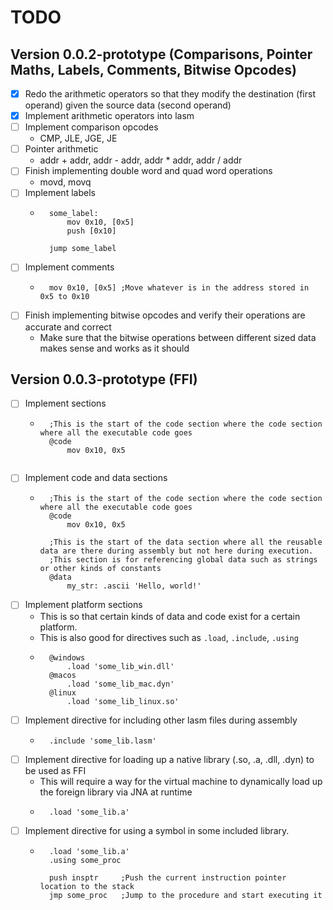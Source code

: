 # TODO

## Version 0.0.2-prototype (Comparisons, Pointer Maths, Labels, Comments, Bitwise Opcodes)
* [x] Redo the arithmetic operators so that they modify the destination (first operand) given the source data (second operand)
* [x] Implement arithmetic operators into lasm
* [ ] Implement comparison opcodes
    - CMP, JLE, JGE, JE
* [ ] Pointer arithmetic
    - addr + addr, addr - addr, addr * addr, addr / addr
* [ ] Finish implementing double word and quad word operations
    - movd, movq
* [ ] Implement labels
    - ```
        some_label:
            mov 0x10, [0x5]
            push [0x10]
      
        jump some_label
      ```
* [ ] Implement comments
    - ```
        mov 0x10, [0x5] ;Move whatever is in the address stored in 0x5 to 0x10
      ```
* [ ] Finish implementing bitwise opcodes and verify their operations are accurate and correct
    - Make sure that the bitwise operations between different sized data makes sense and works as it should
    
## Version 0.0.3-prototype (FFI)
* [ ] Implement sections
    - ```
        ;This is the start of the code section where the code section where all the executable code goes
        @code
            mov 0x10, 0x5
        
      ```
* [ ] Implement code and data sections
    - ```
        ;This is the start of the code section where the code section where all the executable code goes
        @code
            mov 0x10, 0x5
      
        ;This is the start of the data section where all the reusable data are there during assembly but not here during execution.
        ;This section is for referencing global data such as strings or other kinds of constants
        @data
            my_str: .ascii 'Hello, world!'
      ```
* [ ] Implement platform sections
    - This is so that certain kinds of data and code exist for a certain platform.
    - This is also good for directives such as `.load`, `.include`, `.using`
    - ```
        @windows
            .load 'some_lib_win.dll'
        @macos
            .load 'some_lib_mac.dyn'
        @linux
            .load 'some_lib_linux.so'
      ```
* [ ] Implement directive for including other lasm files during assembly
    - ```
        .include 'some_lib.lasm'
      ```
* [ ] Implement directive for loading up a native library (.so, .a, .dll, .dyn) to be used as FFI
    - This will require a way for the virtual machine to dynamically load up the foreign library via JNA at runtime
    - ```
        .load 'some_lib.a'
      ```
* [ ] Implement directive for using a symbol in some included library.
    - ```
        .load 'some_lib.a'
        .using some_proc
        
        push insptr     ;Push the current instruction pointer location to the stack
        jmp some_proc   ;Jump to the procedure and start executing it
      ```